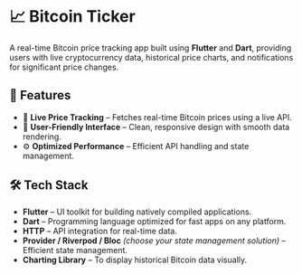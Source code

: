 # 📈 Bitcoin Ticker

A real-time Bitcoin price tracking app built using **Flutter** and **Dart**, providing users with live cryptocurrency data, historical price charts, and notifications for significant price changes.

## 🚀 Features

- 🔄 **Live Price Tracking** – Fetches real-time Bitcoin prices using a live API.
- 🧭 **User-Friendly Interface** – Clean, responsive design with smooth data rendering.
- ⚙️ **Optimized Performance** – Efficient API handling and state management.

## 🛠️ Tech Stack

- **Flutter** – UI toolkit for building natively compiled applications.
- **Dart** – Programming language optimized for fast apps on any platform.
- **HTTP** – API integration for real-time data.
- **Provider / Riverpod / Bloc** *(choose your state management solution)* – Efficient state management.
- **Charting Library** – To display historical Bitcoin data visually.





